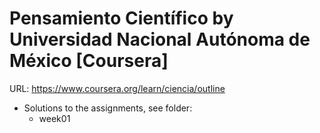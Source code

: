 # Pensamiento Científico by Universidad Nacional Autónoma de México [Coursera]

URL: https://www.coursera.org/learn/ciencia/outline

* Solutions to the assignments, see folder:
	* week01


